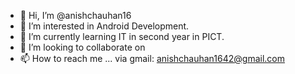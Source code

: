 - 👋 Hi, I’m @anishchauhan16
- 👀 I’m interested in Android Development.
- 🌱 I’m currently learning IT in second year in PICT.
- 💞️ I’m looking to collaborate on 
- 📫 How to reach me ... via gmail: anishchauhan1642@gmail.com

<!---
anishchauhan16/anishchauhan16 is a ✨ special ✨ repository because its `README.md` (this file) appears on your GitHub profile.
You can click the Preview link to take a look at your changes.
--->
